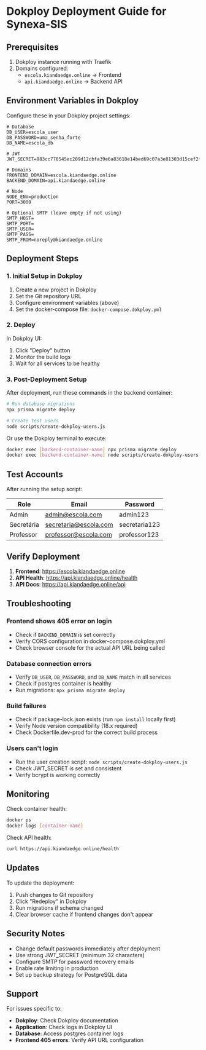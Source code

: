 # Dokploy Deployment Guide for Synexa-SIS

## Prerequisites

1. Dokploy instance running with Traefik
2. Domains configured:
   - `escola.kiandaedge.online` → Frontend
   - `api.kiandaedge.online` → Backend API

## Environment Variables in Dokploy

Configure these in your Dokploy project settings:

```env
# Database
DB_USER=escola_user
DB_PASSWORD=uma_senha_forte
DB_NAME=escola_db

# JWT
JWT_SECRET=983cc770545ec209d12cbfa39e6a83618e14bed69c07a3e81303d15cef2fc7bb

# Domains
FRONTEND_DOMAIN=escola.kiandaedge.online
BACKEND_DOMAIN=api.kiandaedge.online

# Node
NODE_ENV=production
PORT=3000

# Optional SMTP (leave empty if not using)
SMTP_HOST=
SMTP_PORT=
SMTP_USER=
SMTP_PASS=
SMTP_FROM=noreply@kiandaedge.online
```

## Deployment Steps

### 1. Initial Setup in Dokploy

1. Create a new project in Dokploy
2. Set the Git repository URL
3. Configure environment variables (above)
4. Set the docker-compose file: `docker-compose.dokploy.yml`

### 2. Deploy

In Dokploy UI:
1. Click "Deploy" button
2. Monitor the build logs
3. Wait for all services to be healthy

### 3. Post-Deployment Setup

After deployment, run these commands in the backend container:

```bash
# Run database migrations
npx prisma migrate deploy

# Create test users
node scripts/create-dokploy-users.js
```

Or use the Dokploy terminal to execute:

```bash
docker exec [backend-container-name] npx prisma migrate deploy
docker exec [backend-container-name] node scripts/create-dokploy-users.js
```

## Test Accounts

After running the setup script:

| Role | Email | Password |
|------|-------|----------|
| Admin | admin@escola.com | admin123 |
| Secretária | secretaria@escola.com | secretaria123 |
| Professor | professor@escola.com | professor123 |

## Verify Deployment

1. **Frontend**: https://escola.kiandaedge.online
2. **API Health**: https://api.kiandaedge.online/health
3. **API Docs**: https://api.kiandaedge.online/api

## Troubleshooting

### Frontend shows 405 error on login
- Check if `BACKEND_DOMAIN` is set correctly
- Verify CORS configuration in docker-compose.dokploy.yml
- Check browser console for the actual API URL being called

### Database connection errors
- Verify `DB_USER`, `DB_PASSWORD`, and `DB_NAME` match in all services
- Check if postgres container is healthy
- Run migrations: `npx prisma migrate deploy`

### Build failures
- Check if package-lock.json exists (run `npm install` locally first)
- Verify Node version compatibility (18.x required)
- Check Dockerfile.dev-prod for the correct build process

### Users can't login
- Run the user creation script: `node scripts/create-dokploy-users.js`
- Check JWT_SECRET is set and consistent
- Verify bcrypt is working correctly

## Monitoring

Check container health:
```bash
docker ps
docker logs [container-name]
```

Check API health:
```bash
curl https://api.kiandaedge.online/health
```

## Updates

To update the deployment:
1. Push changes to Git repository
2. Click "Redeploy" in Dokploy
3. Run migrations if schema changed
4. Clear browser cache if frontend changes don't appear

## Security Notes

- Change default passwords immediately after deployment
- Use strong JWT_SECRET (minimum 32 characters)
- Configure SMTP for password recovery emails
- Enable rate limiting in production
- Set up backup strategy for PostgreSQL data

## Support

For issues specific to:
- **Dokploy**: Check Dokploy documentation
- **Application**: Check logs in Dokploy UI
- **Database**: Access postgres container logs
- **Frontend 405 errors**: Verify API URL configuration
